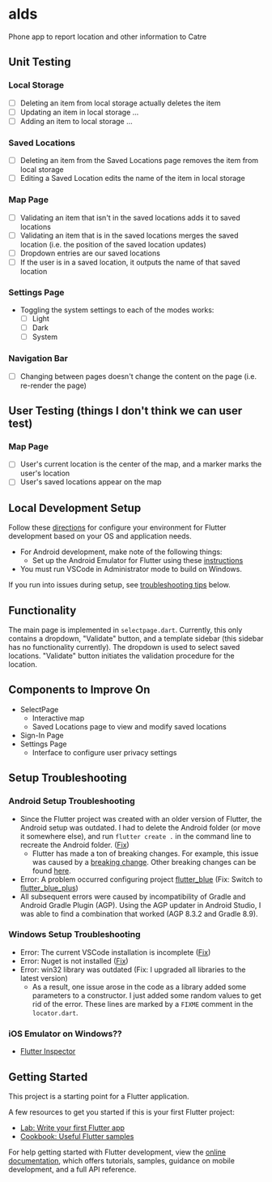 # alds

Phone app to report location and other information to Catre

## Unit Testing

### Local Storage

- [ ] Deleting an item from local storage actually deletes the item
- [ ] Updating an item in local storage ...
- [ ] Adding an item to local storage ...

### Saved Locations

- [ ] Deleting an item from the Saved Locations page removes the item from local storage
- [ ] Editing a Saved Location edits the name of the item in local storage

### Map Page

- [ ] Validating an item that isn't in the saved locations adds it to saved locations
- [ ] Validating an item that is in the saved locations merges the saved location (i.e. the position of the saved location updates)
- [ ] Dropdown entries are our saved locations
- [ ] If the user is in a saved location, it outputs the name of that saved location

### Settings Page

- Toggling the system settings to each of the modes works:
  - [ ] Light
  - [ ] Dark
  - [ ] System

### Navigation Bar

- [ ] Changing between pages doesn't change the content on the page (i.e. re-render the page)

## User Testing (things I don't think we can user test)

### Map Page

- [ ] User's current location is the center of the map, and a marker marks the user's location
- [ ] User's saved locations appear on the map

## Local Development Setup

Follow these [directions](https://docs.flutter.dev/get-started/install) for configure your environment for Flutter development based on your OS and application needs.

- For Android development, make note of the following things:
  - Set up the Android Emulator for Flutter using these [instructions](https://docs.flutter.dev/get-started/install/windows/mobile#set-up-the-android-emulator)
- You must run VSCode in Administrator mode to build on Windows.

If you run into issues during setup, see [troubleshooting tips](#setup-troubleshooting) below.

## Functionality

The main page is implemented in `selectpage.dart`. Currently, this only contains a dropdown, "Validate" button, and a template sidebar (this sidebar has no functionality currently). The dropdown is used to select saved locations. "Validate" button initiates the validation procedure for the location.

## Components to Improve On

- SelectPage
  - Interactive map
  - Saved Locations page to view and modify saved locations
- Sign-In Page
- Settings Page
  - Interface to configure user privacy settings

## Setup Troubleshooting

### Android Setup Troubleshooting

- Since the Flutter project was created with an older version of Flutter, the Android setup was outdated. I had to delete the Android folder (or move it somewhere else), and run `flutter create .` in the command line to recreate the Android folder. ([Fix](https://medium.com/@paulsean5/flutter-re-create-351eecf44e46))
  - Flutter has made a ton of breaking changes. For example, this issue was caused by a [breaking change](https://docs.flutter.dev/release/breaking-changes/flutter-gradle-plugin-apply). Other breaking changes can be found [here](https://docs.flutter.dev/release/breaking-changes).
- Error: A problem occurred configuring project [flutter_blue](https://pub.dev/packages/flutter_blue/versions/0.8.0) (Fix: Switch to [flutter_blue_plus](https://pub.dev/packages/flutter_blue_plus))
- All subsequent errors were caused by incompatibility of Gradle and Android Gradle Plugin (AGP). Using the AGP updater in Android Studio, I was able to find a combination that worked (AGP 8.3.2 and Gradle 8.9).

### Windows Setup Troubleshooting

- Error: The current VSCode installation is incomplete ([Fix](https://medium.com/flutter-community/fixing-issues-with-flutter-on-windows-9a4bb40eb54))
- Error: Nuget is not installed ([Fix](https://stackoverflow.com/questions/71734042/flutter-windows-build-nuget-is-not-installed))
- Error: win32 library was outdated (Fix: I upgraded all libraries to the latest version)
  - As a result, one issue arose in the code as a library added some parameters to a constructor. I just added some random values to get rid of the error. These lines are marked by a `FIXME` comment in the `locator.dart`.

### iOS Emulator on Windows??

- [Flutter Inspector](https://docs.flutter.dev/tools/devtools/inspector)

## Getting Started

This project is a starting point for a Flutter application.

A few resources to get you started if this is your first Flutter project:

- [Lab: Write your first Flutter app](https://docs.flutter.dev/get-started/codelab)
- [Cookbook: Useful Flutter samples](https://docs.flutter.dev/cookbook)

For help getting started with Flutter development, view the
[online documentation](https://docs.flutter.dev/), which offers tutorials,
samples, guidance on mobile development, and a full API reference.
